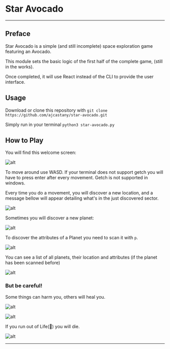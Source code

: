 # Star Avocado

---

## Preface

Star Avocado is a simple (and still incomplete) space exploration game featuring an Avocado.

This module sets the basic logic of the first half of the complete game, (still in the works).

Once completed, it will use React instead of the CLI to provide the user interface.

## Usage

Download or clone this repository with `git clone https://github.com/ajcastany/star-avocado.git`

Simply run in your terminal `python3 star-avocado.py`

## How to Play

You will find this welcome screen:

![alt][welcome-screen]

To move around use WASD.  If your terminal does not support getch you will have to press enter after every movement.  Getch is not supported in windows.

Every time you do a movement, you will discover a new location, and a message bellow will appear detailing what's in the just discovered sector.

![alt][new-sector]

Sometimes you will discover a new planet:

![alt][new-planet]

To discover the attributes of a Planet you need to scan it with `p`.

![alt][scan-planet]

You can see a list of all planets, their location and attributes (if the planet has been scanned before)

![alt][planet-list]

### But be careful!

Some things can harm you, others will heal you.

![alt][take-damage]

![alt][heal]

If you run out of Life(🖤) you will die.

![alt][you-died]

---

[welcome-screen]:/img/welcome-screen.png "Welcome screen"
[new-sector]:/img/new-sector.png "New sector"
[new-planet]:/img/new-planet.png "New Planet"
[scan-planet]:/img/scan-planet.png "Scan Planet"
[planet-list]:/img/planet-list.png "Planet list"
[take-damage]:/img/take-damage.png "Take Damage"
[heal]: /img/heal.png "Healing"
[you-died]: /img/you-died.png "You Died"
